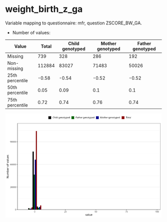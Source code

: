 # weight_birth_z_ga
Variable mapping to questionnaire: mfr, question ZSCORE_BW_GA.
- Number of values:

| Value | Total | Child genotyped | Mother genotyped | Father genotyped |
| ----- | ----- | --------------- | ---------------- | ---------------- |
| Missing | 739 | 328 | 286 | 192 |
| Non-missing | 112884 | 83027 | 71483 | 50026 |
| 25th percentile | -0.58 | -0.54 | -0.52 | -0.52 |
| 50th percentile | 0.05 | 0.09 | 0.1 | 0.1 |
| 75th percentile | 0.72 | 0.74 | 0.76 | 0.74 |



![](weight_birth_z_ga_n.png)



